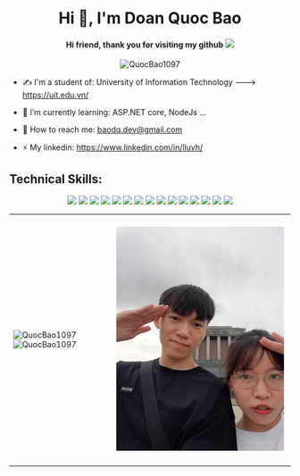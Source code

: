 <!--
**QuocBao1097/QuocBao1097** is a ✨ _special_ ✨ repository because its `README.md` (this file) appears on your GitHub profile.

Here are some ideas to get you started:

- 🔭 I’m currently working on ...asas
- 🌱 I’m currently learning ...
- 👯 I’m looking to collaborate on ...
- 🤔 I’m looking for help with ...
- 💬 Ask me about ...
- 📫 How to reach me: ...
- 😄 Pronouns: ...
- ⚡ Fun fact: ...
-->


<h1 align="center">Hi 👋, I'm Doan Quoc Bao</h1>
<h4 align="center">Hi friend, thank you for visiting my github <img src="https://img.icons8.com/color/30/000000/like--v3.png"/> </h4>
<p align="center"> <img src="https://komarev.com/ghpvc/?username=QuocBao1097" alt="QuocBao1097"/> </p>

- ✍ I'm a student of: University of Information Technology ---> https://uit.edu.vn/

- 🌱 I’m currently learning: ASP.NET core, NodeJs ...
- 💬 How to reach me: <a href="mailto:baodq.dev@gmai.com" alt="Email">baodq.dev@gmail.com</a>
- ⚡ My linkedin: <a href="https://www.linkedin.com/in/lluvh/" target="_blank">https://www.linkedin.com/in/lluvh/</a>
## Technical Skills:
<p align="center">
 <img src="https://img.icons8.com/color/48/000000/c-plus-plus-logo.png"/>
 <img src="https://img.icons8.com/officel/48/null/react.png"/>
 <img src="https://img.icons8.com/color/48/000000/html-5--v1.png"/>
 <img src="https://img.icons8.com/color/48/000000/css3.png"/>
 <img src="https://img.icons8.com/color/48/000000/sass.png"/>
 <img src="https://img.icons8.com/color/48/000000/javascript--v1.png"/>
 <img src="https://img.icons8.com/color/48/000000/microsoft-sql-server.png"/>
 <img src="https://img.icons8.com/fluency/48/000000/node-js.png"/>
 <img src="https://img.icons8.com/color/48/000000/adobe-photoshop--v1.png"/>
 <img src="https://img.icons8.com/color/48/000000/adobe-premiere-pro--v1.png"/>
 <img src="https://img.icons8.com/color/48/000000/figma--v1.png"/>
 <img src="https://img.icons8.com/color/48/000000/xamarin.png"/>
 <img src="https://img.icons8.com/color/48/000000/java-coffee-cup-logo--v1.png"/>
 <img src="https://img.icons8.com/color/48/000000/c-sharp-logo-2.png"/>
 <img src="https://img.icons8.com/color/48/null/mongodb.png"/>
</p>

<table style="width:100%;">
  <tr>
    <td>
      <img src="https://github-readme-stats.vercel.app/api/top-langs/?username=QuocBao1097&bg_color=FFFFFF00&text_color=179fa3&layout=compact&hide=CSS&langs_count=10&custom_title=Top%20ngôn%20ngữ%20được%20dùng" alt="QuocBao1097" width="100%"/>
      <img src="https://github-readme-stats.vercel.app/api?username=QuocBao1097&bg_color=FFFFFF00&text_color=179fa3&show_icons=true&count_private=true&include_all_commits=true&custom_title=Hoạt%20động%20trên%20Github" alt="QuocBao1097" width="100%"/>
    </td>
    <td>
      <p align="center"> 
        <img src="images/README_img.png" alt="dev" width="100%"/>
      </p>
    </td>
  </tr>
</table>
